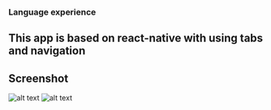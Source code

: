 ### Language experience ###
## This app is based on react-native with using tabs and navigation ##

## Screenshot ##
![alt text](https://github.com/AnastasiaMir/mobileApp/blob/main/about.jpg?raw=true) ![alt text](https://github.com/AnastasiaMir/mobileApp/blob/main/list.jpg?raw=true) 